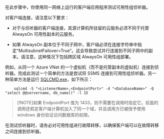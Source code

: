 在此步骤中，你使用同一网络上运行的客户端应用程序测试可用性组侦听器。

对客户端连接，请注意以下要求：

- 对于与侦听器的客户端连接，其源计算机所驻留的云服务必须不同于托管 AlwaysOn 可用性副本的云服务。

- 如果 AlwaysOn 副本位于不同子网中，客户端必须在连接字符串中指定“MultisubnetFailover=True”。这会导致尝试并行连接到不同子网中的副本。请注意，这种情况下包括跨区域 AlwaysOn 可用性组部署。

例如，从同一个 Azure VNet 的一个虚拟机（而不是托管副本的虚拟机）连接到侦听器。完成此测试一个简单的方法是尝试将 SSMS 连接到可用性组侦听器。另一种简单方法是运行 [SQLCMD.exe](https://technet.microsoft.com/zh-cn/library/ms162773.aspx)，如下所示：

		sqlcmd -S "<ListenerName>,<EndpointPort>" -d "<DatabaseName>" -Q "select @@servername, db_name()" -l 15

> [!NOTE]如果 EndpointPort 值为 1433，则不需要在调用时指定它。前面的调用还假定客户端计算机加入了同一个域，并且调用方已被授予使用 windows 身份验证访问数据库的权限。

在测试侦听器时，请务必对可用性组进行故障转移，以确保客户端可以在故障转移之间连接到侦听器。

<!---HONumber=70-->